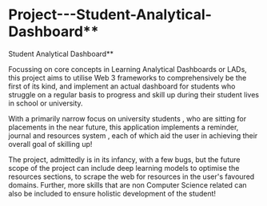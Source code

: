 # Project---Student-Analytical-Dashboard**
Student Analytical Dashboard**

Focussing on core concepts in Learning Analytical Dashboards or LADs, this project aims to utilise Web 3 frameworks to comprehensively be the first of its kind, and implement an actual dashboard for students who struggle on a regular basis 
to progress and skill up during their student lives in school or university.

With a primarily narrow focus on university students , who are sitting for placements in the near future, this application
implements a reminder, journal and resources system , each of which aid the user in achieving their overall goal of skilling up!

The project, admittedly is in its infancy, with a few bugs, but the future scope of the project can include deep learning models to optimise the resources sections, to scrape the web for resources in the user's favoured domains. Further, more skills that are non Computer Science related can also be included to ensure holistic development of the student!
